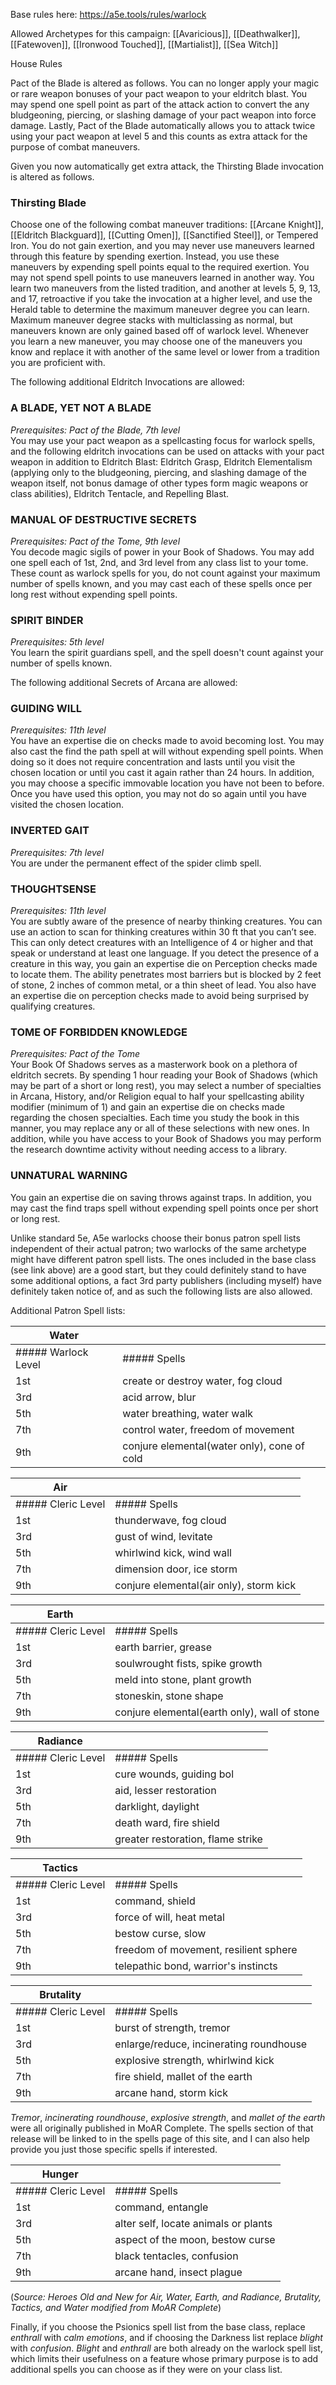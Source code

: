 Base rules here: https://a5e.tools/rules/warlock

Allowed Archetypes for this campaign: [[Avaricious]], [[Deathwalker]], [[Fatewoven]], [[Ironwood Touched]], [[Martialist]], [[Sea Witch]]

House Rules

Pact of the Blade is altered as follows. You can no longer apply your magic or rare weapon bonuses of your pact weapon to your eldritch blast. You may spend one spell point as part of the attack action to convert the any bludgeoning, piercing, or slashing damage of your pact weapon into force damage. Lastly, Pact of the Blade automatically allows you to attack twice using your pact weapon at level 5 and this counts as extra attack for the purpose of combat maneuvers.

Given you now automatically get extra attack, the Thirsting Blade invocation is altered as follows.
### Thirsting Blade
Choose one of the following combat maneuver traditions: [[Arcane Knight]], [[Eldritch Blackguard]], [[Cutting Omen]], [[Sanctified Steel]], or Tempered Iron. You do not gain exertion, and you may never use maneuvers learned through this feature by spending exertion. Instead, you use these maneuvers by expending spell points equal to the required exertion. You may not spend spell points to use maneuvers learned in another way. You learn two maneuvers from the listed tradition, and another at levels 5, 9, 13, and 17, retroactive if you take the invocation at a higher level, and use the Herald table to determine the maximum maneuver degree you can learn. Maximum maneuver degree stacks with multiclassing as normal, but maneuvers known are only gained based off of warlock level. Whenever you learn a new maneuver, you may choose one of the maneuvers you know and replace it with another of the same level or lower from a tradition you are proficient with.

The following additional Eldritch Invocations are allowed:
### A BLADE, YET NOT A BLADE 
*Prerequisites: Pact of the Blade, 7th level* <br>
You may use your pact weapon as a spellcasting focus for warlock spells, and the following eldritch invocations can be used on attacks with your pact weapon in addition to Eldritch Blast: Eldritch Grasp, Eldritch Elementalism (applying only to the bludgeoning, piercing, and slashing damage of the weapon itself, not bonus damage of other types form magic weapons or class abilities), Eldritch Tentacle, and Repelling Blast. 
### MANUAL OF DESTRUCTIVE SECRETS 
*Prerequisites: Pact of the Tome, 9th level* <br>
You decode magic sigils of power in your Book of Shadows. You may add one spell each of 1st, 2nd, and 3rd level from any class list to your tome. These count as warlock spells for you, do not count against your maximum number of spells known, and you may cast each of these spells once per long rest without expending spell points. 
### SPIRIT BINDER 
*Prerequisites: 5th level* <br>
You learn the spirit guardians spell, and the spell doesn't count against your number of spells known.

The following additional Secrets of Arcana are allowed:
### GUIDING WILL 
*Prerequisites: 11th level* <br>
You have an expertise die on checks made to avoid becoming lost. You may also cast the find the path spell at will without expending spell points. When doing so it does not require concentration and lasts until you visit the chosen location or until you cast it again rather than 24 hours. In addition, you may choose a specific immovable location you have not been to before. Once you have used this option, you may not do so again until you have visited the chosen location. 
### INVERTED GAIT 
*Prerequisites: 7th level* <br>
You are under the permanent effect of the spider climb spell. 
### THOUGHTSENSE 
*Prerequisites: 11th level* <br>
You are subtly aware of the presence of nearby thinking creatures. You can use an action to scan for thinking creatures within 30 ft that you can’t see. This can only detect creatures with an Intelligence of 4 or higher and that speak or understand at least one language. If you detect the presence of a creature in this way, you gain an expertise die on Perception checks made to locate them. The ability penetrates most barriers but is blocked by 2 feet of stone, 2 inches of common metal, or a thin sheet of lead. You also have an expertise die on perception checks made to avoid being surprised by qualifying creatures. 
### TOME OF FORBIDDEN KNOWLEDGE 
*Prerequisites: Pact of the Tome* <br>
Your Book Of Shadows serves as a masterwork book on a plethora of eldritch secrets. By spending 1 hour reading your Book of Shadows (which may be part of a short or long rest), you may select a number of specialties in Arcana, History, and/or Religion equal to half your spellcasting ability modifier (minimum of 1) and gain an expertise die on checks made regarding the chosen specialties. Each time you study the book in this manner, you may replace any or all of these selections with new ones. In addition, while you have access to your Book of Shadows you may perform the research downtime activity without needing access to a library. 
### UNNATURAL WARNING 
You gain an expertise die on saving throws against traps. In addition, you may cast the find traps spell without expending spell points once per short or long rest.


Unlike standard 5e, A5e warlocks choose their bonus patron spell lists independent of their actual patron; two warlocks of the same archetype might have different patron spell lists.  The ones included in the base class (see link above) are a good start, but they could definitely stand to have some additional options, a fact 3rd party publishers (including myself) have definitely taken notice of, and as such the following lists are also allowed.  

Additional Patron Spell lists:



| Water               |                                             |
| ------------------- | ------------------------------------------- |
| ##### Warlock Level | ##### Spells                                |
| 1st                 | create or destroy water, fog cloud          |
| 3rd                 | acid arrow, blur                            |
| 5th                 | water breathing, water walk                 |
| 7th                 | control water, freedom of movement          |
| 9th                 | conjure elemental(water only), cone of cold |
<div style='margin-top:10px'></div>

| Air                |                                         |
| ------------------ | --------------------------------------- |
| ##### Cleric Level | ##### Spells                            |
| 1st                | thunderwave, fog cloud                  |
| 3rd                | gust of wind, levitate                  |
| 5th                | whirlwind kick, wind wall               |
| 7th                | dimension door, ice storm               |
| 9th                | conjure elemental(air only), storm kick |
<div style='margin-top:10px'></div>

| Earth              |                                              |
| ------------------ | -------------------------------------------- |
| ##### Cleric Level | ##### Spells                                 |
| 1st                | earth barrier, grease                        |
| 3rd                | soulwrought fists, spike growth              |
| 5th                | meld into stone, plant growth                |
| 7th                | stoneskin, stone shape                       |
| 9th                | conjure elemental(earth only), wall of stone |
<div style='margin-top:10px'></div>

| Radiance           |                                   |
| ------------------ | --------------------------------- |
| ##### Cleric Level | ##### Spells                      |
| 1st                | cure wounds, guiding bol          |
| 3rd                | aid, lesser restoration           |
| 5th                | darklight, daylight               |
| 7th                | death ward, fire shield           |
| 9th                | greater restoration, flame strike |
<div style='margin-top:10px'></div>

| Tactics            |                                       |
| ------------------ | ------------------------------------- |
| ##### Cleric Level | ##### Spells                          |
| 1st                | command, shield                       |
| 3rd                | force of will, heat metal             |
| 5th                | bestow curse, slow                    |
| 7th                | freedom of movement, resilient sphere |
| 9th                | telepathic bond, warrior's instincts  |
<div style='margin-top:10px'></div>

| Brutality          |                                         |
| ------------------ | --------------------------------------- |
| ##### Cleric Level | ##### Spells                            |
| 1st                | burst of strength, tremor               |
| 3rd                | enlarge/reduce, incinerating roundhouse |
| 5th                | explosive strength, whirlwind kick      |
| 7th                | fire shield, mallet of the earth        |
| 9th                | arcane hand, storm kick                 |
<div style='margin-top:10px'></div>

*Tremor*, *incinerating roundhouse*, *explosive strength*, and *mallet of the earth* were all originally published in MoAR Complete.  The spells section of that release will be linked to in the spells page of this site, and I can also help provide you just those specific spells if interested.

| Hunger             |                                      |
| ------------------ | ------------------------------------ |
| ##### Cleric Level | ##### Spells                         |
| 1st                | command, entangle                    |
| 3rd                | alter self, locate animals or plants |
| 5th                | aspect of the moon, bestow curse     |
| 7th                | black tentacles, confusion           |
| 9th                | arcane hand, insect plague           |
<div style='margin-top:10px'></div>

(*Source: Heroes Old and New for Air, Water, Earth, and Radiance, Brutality, Tactics, and Water modified from MoAR Complete*)

Finally, if you choose the Psionics spell list from the base class, replace *enthrall* with *calm emotions*, and if choosing the Darkness list replace *blight* with *confusion*.  *Blight* and *enthrall* are both already on the warlock spell list, which limits their usefulness on a feature whose primary purpose is to add additional spells you can choose as if they were on your class list.
